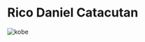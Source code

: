 # Rico Daniel Catacutan

![kobe](http://www.lawyersgunsmoneyblog.com/wp-content/uploads/2020/01/usatsi-9238078.jpg)